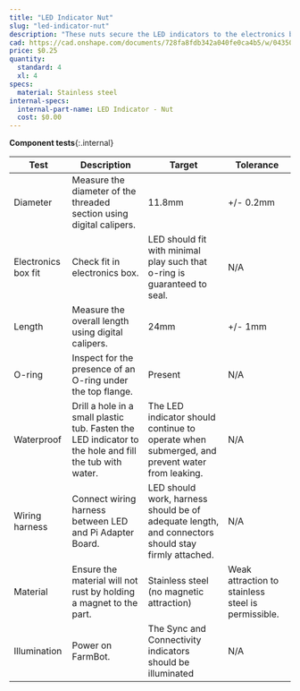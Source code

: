 ```yaml
---
title: "LED Indicator Nut"
slug: "led-indicator-nut"
description: "These nuts secure the LED indicators to the electronics box."
cad: https://cad.onshape.com/documents/728fa8fdb342a040fe0ca4b5/w/0435033a7c78b02e71d0f721/e/c89c7d4cbabd8ab685885b62?configuration=default&renderMode=0&uiState=6255da5c46b4a5023f0ae2ba
price: $0.25
quantity:
  standard: 4
  xl: 4
specs:
  material: Stainless steel
internal-specs:
  internal-part-name: LED Indicator - Nut
  cost: $0.00
---
```


**Component tests**{:.internal}

|Test         |Description  |Target       |Tolerance    |
|-------------|-------------|-------------|-------------|
|Diameter     |Measure the diameter of the threaded section using digital calipers.|11.8mm|+/- 0.2mm
|Electronics box fit|Check fit in electronics box.|LED should fit with minimal play such that o-ring is guaranteed to seal.|N/A
|Length       |Measure the overall length using digital calipers.|24mm|+/- 1mm
|O-ring       |Inspect for the presence of an O-ring under the top flange.|Present|N/A
|Waterproof   |Drill a hole in a small plastic tub. Fasten the LED indicator to the hole and fill the tub with water.|The LED indicator should continue to operate when submerged, and prevent water from leaking.|N/A
|Wiring harness|Connect wiring harness between LED and Pi Adapter Board.|LED should work, harness should be of adequate length, and connectors should stay firmly attached.|N/A
|Material     |Ensure the material will not rust by holding a magnet to the part.|Stainless steel (no magnetic attraction)|Weak attraction to stainless steel is permissible.
|Illumination |Power on FarmBot.|The Sync and Connectivity indicators should be illuminated|N/A

